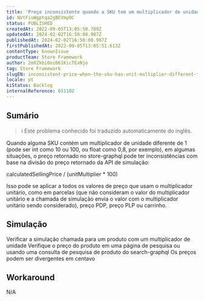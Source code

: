 ```yaml
---
title: 'Preço inconsistente quando a SKU tem um multiplicador de unidades diferente de 1'
id: NVtFiuWgptqa2gBEVmpOC
status: PUBLISHED
createdAt: 2022-09-05T13:05:50.789Z
updatedAt: 2024-02-02T16:50:00.987Z
publishedAt: 2024-02-02T16:50:00.987Z
firstPublishedAt: 2022-09-05T13:05:51.613Z
contentType: knownIssue
productTeam: Store Framework
author: 2mXZkbi0oi061KicTExNjo
tag: Store Framework
slugEN: inconsistent-price-when-the-sku-has-unit-multiplier-different-than-1
locale: pt
kiStatus: Backlog
internalReference: 651102
---
```


## Sumário

>ℹ️ Este problema conhecido foi traduzido automaticamente do inglês.


Quando alguma SKU contém um multiplicador de unidade diferente de 1 (pode ser int como 10 ou 100, ou float como 0,8, por exemplo), em algumas situações, o preço retornado no store-graphql pode ter inconsistências com base na divisão do preço retornado da API de simulação:

calculatedSellingPrice / (unitMultiplier * 100)

Isso pode se aplicar a todos os valores de preço que usam o multiplicador unitário, como em parcelas (que não consideram o valor do multiplicador unitário e a chamada de simulação envia o valor com o multiplicador unitário sendo considerado), preço PDP, preço PLP ou carrinho.

## Simulação


Verificar a simulação chamada para um produto com um multiplicador de unidade
Verifique o preço do produto em uma página de pesquisa ou usando uma consulta de pesquisa de produto do search-graphql
Os preços podem ser divergentes em centavo

## Workaround


N/A





